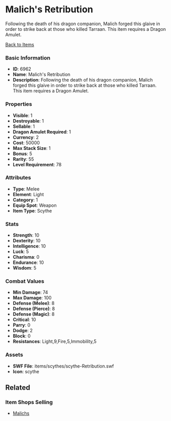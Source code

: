 # Malich's Retribution

Following the death of his dragon companion, Malich forged this glaive in order to strike back at those who killed Tarraan.
This item requires a Dragon Amulet.

[Back to Items](../items.md)

### Basic Information

- **ID**: 6962
- **Name**: Malich&#039;s Retribution
- **Description**: Following the death of his dragon companion, Malich forged this glaive in order to strike back at those who killed Tarraan.
This item requires a Dragon Amulet.

### Properties

- **Visible**: 1
- **Destroyable**: 1
- **Sellable**: 1
- **Dragon Amulet Required**: 1
- **Currency**: 2
- **Cost**: 50000
- **Max Stack Size**: 1
- **Bonus**: 5
- **Rarity**: 55
- **Level Requirement**: 78

### Attributes

- **Type**: Melee
- **Element**: Light
- **Category**: 1
- **Equip Spot**: Weapon
- **Item Type**: Scythe

### Stats

- **Strength**: 10
- **Dexterity**: 10
- **Intelligence**: 10
- **Luck**: 5
- **Charisma**: 0
- **Endurance**: 10
- **Wisdom**: 5

### Combat Values

- **Min Damage**: 74
- **Max Damage**: 100
- **Defense (Melee)**: 8
- **Defense (Pierce)**: 8
- **Defense (Magic)**: 8
- **Critical**: 10
- **Parry**: 0
- **Dodge**: 2
- **Block**: 0
- **Resistances**: Light,9,Fire,5,Immobility,5

### Assets

- **SWF File**: items/scythes/scythe-Retribution.swf
- **Icon**: scythe

## Related

### Item Shops Selling

- [Malichs](../item-shops/265-malichs.md)

